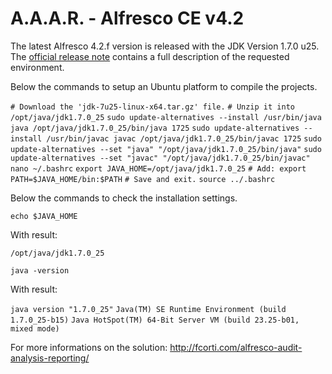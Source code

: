 A.A.A.R. - Alfresco CE v4.2
===

The latest Alfresco 4.2.f version is released with the JDK Version 1.7.0 u25.
The [official release note](https://wiki.alfresco.com/wiki/Alfresco_Community_4.2.f_Release_Notes) contains a full description of the requested environment.

Below the commands to setup an Ubuntu platform to compile the projects.

`# Download the 'jdk-7u25-linux-x64.tar.gz' file.`
`# Unzip it into /opt/java/jdk1.7.0_25`
`sudo update-alternatives --install /usr/bin/java java /opt/java/jdk1.7.0_25/bin/java 1725`
`sudo update-alternatives --install /usr/bin/javac javac /opt/java/jdk1.7.0_25/bin/javac 1725`
`sudo update-alternatives --set "java" "/opt/java/jdk1.7.0_25/bin/java"`
`sudo update-alternatives --set "javac" "/opt/java/jdk1.7.0_25/bin/javac"`
`nano ~/.bashrc`
`export JAVA_HOME=/opt/java/jdk1.7.0_25`
`# Add: export PATH=$JAVA_HOME/bin:$PATH`
`# Save and exit.`
`source ../.bashrc`

Below the commands to check the installation settings.

`echo $JAVA_HOME`

With result:

`/opt/java/jdk1.7.0_25`

`java -version`

With result:

`java version "1.7.0_25"`
`Java(TM) SE Runtime Environment (build 1.7.0_25-b15)`
`Java HotSpot(TM) 64-Bit Server VM (build 23.25-b01, mixed mode)`

For more informations on the solution:
http://fcorti.com/alfresco-audit-analysis-reporting/
